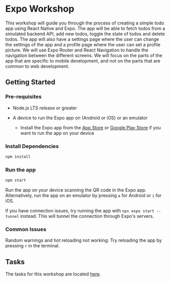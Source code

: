 # Expo Workshop

This workshop will guide you through the process of creating a simple todo app using React Native and Expo. The app will be able to fetch todos from a simulated backend API, add new todos, toggle the state of todos and delete todos. The app will also have a settings page where the user can change the settings of the app and a profile page where the user can set a profile picture. We will use Expo Router and React Navigation to handle the navigation between the different screens. We will focus on the parts of the app that are specific to mobile development, and not on the parts that are common to web development.

## Getting Started

### Pre-requisites

- Node.js LTS release or greater

- A device to run the Expo app on (Android or iOS) or an emulator
  - Install the Expo app from the [App Store](https://itunes.apple.com/app/apple-store/id982107779) or [Google Play Store](https://play.google.com/store/apps/details?id=host.exp.exponent&referrer=www) if you want to run the app on your device

### Install Dependencies

```bash
npm install
```

### Run the app

```bash
npm start
```

Run the app on your device scanning the QR code in the Expo app. Alternatively, run the app on an emulator by pressing `a` for Android or `i` for iOS.

If you have connection issues, try running the app with `npx expo start --tunnel` instead. This will tunnel the connection through Expo's servers.

### Common Issues

Random warnings and hot reloading not working: Try reloading the app by pressing `r` in the terminal.

## Tasks

The tasks for this workshop are located [here](docs/tasks.md).
